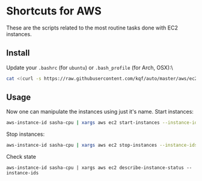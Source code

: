 # Shortcuts for AWS
These are the scripts related to the most routine tasks done with EC2 instances.

## Install
Update your `.bashrc` (for `ubuntu`) or `.bash_profile`  (for Arch, OSX):\

```bash
cat <(curl -s https://raw.githubusercontent.com/kqf/auto/master/aws/ec2.sh) > ~/.bashrc
```

## Usage
Now one can manipulate the instances using just it's name.
Start instances:
```bash
aws-instance-id sasha-cpu | xargs aws ec2 start-instances --instance-ids
```
Stop instances:
```bash
aws-instance-id sasha-cpu | xargs aws ec2 stop-instances --instance-ids
```
Check state
```
aws-instance-id sasha-cpu | xargs aws ec2 describe-instance-status --instance-ids
```
